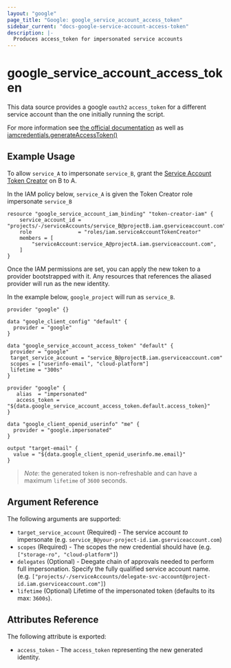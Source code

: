 ```yaml
---
layout: "google"
page_title: "Google: google_service_account_access_token"
sidebar_current: "docs-google-service-account-access-token"
description: |-
  Produces access_token for impersonated service accounts
---
```


# google\_service\_account\_access\_token

This data source provides a google `oauth2` `access_token` for a different service account than the one initially running the script.

For more information see
[the official documentation](https://cloud.google.com/iam/docs/creating-short-lived-service-account-credentials) as well as [iamcredentials.generateAccessToken()](https://cloud.google.com/iam/credentials/reference/rest/v1/projects.serviceAccounts/generateAccessToken)

## Example Usage

To allow `service_A` to impersonate `service_B`, grant the [Service Account Token Creator](https://cloud.google.com/iam/docs/service-accounts#the_service_account_token_creator_role) on B to A. 

In the IAM policy below, `service_A` is given the Token Creator role impersonate `service_B`

```hcl
resource "google_service_account_iam_binding" "token-creator-iam" {
	service_account_id = "projects/-/serviceAccounts/service_B@projectB.iam.gserviceaccount.com"
	role               = "roles/iam.serviceAccountTokenCreator"
	members = [
		"serviceAccount:service_A@projectA.iam.gserviceaccount.com",
	]
}
```

Once the IAM permissions are set, you can apply the new token to a provider bootstrapped with it.  Any resources that references the aliased provider will run as the new identity.

In the example below, `google_project` will run as `service_B`.

```hcl
provider "google" {}

data "google_client_config" "default" {
  provider = "google"
}

data "google_service_account_access_token" "default" {
 provider = "google"
 target_service_account = "service_B@projectB.iam.gserviceaccount.com"
 scopes = ["userinfo-email", "cloud-platform"]
 lifetime = "300s"
}

provider "google" {
   alias  = "impersonated"
   access_token = "${data.google_service_account_access_token.default.access_token}"
}

data "google_client_openid_userinfo" "me" {
  provider = "google.impersonated"
}

output "target-email" {
  value = "${data.google_client_openid_userinfo.me.email}"
}
```

> *Note*: the generated token is non-refreshable and can have a maximum `lifetime` of `3600` seconds.

## Argument Reference

The following arguments are supported:

* `target_service_account` (Required) - The service account _to_ impersonate (e.g. `service_B@your-project-id.iam.gserviceaccount.com`)
* `scopes` (Required) - The scopes the new credential should have (e.g. `["storage-ro", "cloud-platform"]`)
* `delegates` (Optional) - Deegate chain of approvals needed to perform full impersonation. Specify the fully qualified service account name.  (e.g. `["projects/-/serviceAccounts/delegate-svc-account@project-id.iam.gserviceaccount.com"]`)
* `lifetime` (Optional) Lifetime of the impersonated token (defaults to its max: `3600s`).

## Attributes Reference

The following attribute is exported:

* `access_token` - The `access_token` representing the new generated identity.
